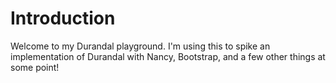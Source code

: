 ﻿# Introduction

Welcome to my Durandal playground.  I'm using this to spike an implementation of Durandal with Nancy, Bootstrap, and a few other things at some point!